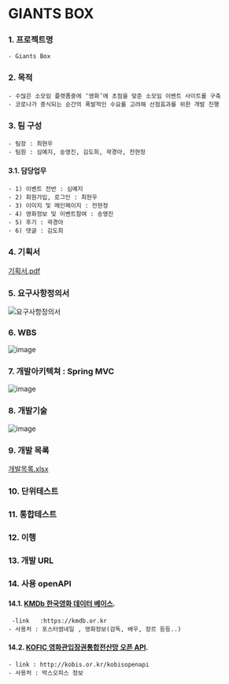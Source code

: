 # GIANTS BOX

### 1. 프로젝트명
    - Giants Box   

### 2. 목적
    - 수많은 소모임 플랫폼중에 ‘영화’에 초점을 맞춘 소모임 이벤트 사이트를 구축
    - 코로나가 종식되는 순간의 폭발적인 수요를 고려해 선점효과를 위한 개발 진행
    
### 3. 팀 구성
    - 팀장 : 최현우
    - 팀원 : 심예지, 송영진, 김도희, 곽경아, 전현정
    
#### 3.1. 담당업무
    - 1) 이벤트 전반 : 심예지
    - 2) 회원가입, 로그인 : 최현우
    - 3) 이미지 및 메인페이지 : 전현정
    - 4) 영화정보 및 이벤트참여 : 송영진
    - 5) 후기 : 곽경아
    - 6) 댓글 : 김도희
    
### 4. 기획서
[기획서.pdf](https://github.com/HYKim8/GIANTS_BOX/files/5450115/UVER_.pdf)

### 5. 요구사항정의서
![요구사항정의서](https://user-images.githubusercontent.com/70499031/98210460-f5cd9580-1f83-11eb-9a34-707a8e4a5d0a.png)

### 6. WBS
![image](https://user-images.githubusercontent.com/70499031/97402388-d1dfd380-1935-11eb-8727-2892a24927b3.png)

### 7. 개발아키텍쳐 : Spring MVC
![image](https://terasolunaorg.github.io/guideline/1.0.1.RELEASE/en/_images/RequestLifecycle.png)

### 8. 개발기술
![image](https://user-images.githubusercontent.com/70499031/98215405-16e5b480-1f8b-11eb-96f5-f75c6f445c70.png)

### 9. 개발 목록
[개발목록.xlsx](https://github.com/HYKim8/GIANTS_BOX/files/5492628/UVER_.xlsx)

### 10. 단위테스트
### 11. 통합테스트
### 12. 이행
### 13. 개발 URL  
### 14. 사용 openAPI
#### 14.1. [KMDb 한국영화 데이터 베이스](https://kmdb.or.kr).
     -link   :https://kmdb.or.kr
    - 사용처 : 포스터썸네일 , 영화정보(감독, 배우, 장르 등등..)
#### 14.2. [KOFIC 영화관입장권통합전산망 오픈 API](http://kobis.or.kr/kobisopenapi).
    - link : http://kobis.or.kr/kobisopenapi
    - 사용처 : 박스오피스 정보 
 
 
